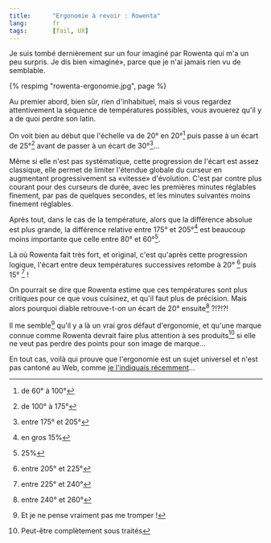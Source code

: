 ```yaml
---
title:      "Ergonomie à revoir : Rowenta"
lang:       fr
tags:       [fail, UX]
---
```


Je suis tombé dernièrement sur un four imaginé par Rowenta qui m'a un peu surpris. Je dis bien «imaginé», parce que je n'ai jamais rien vu de semblable.


{% respimg "rowenta-ergonomie.jpg", page %}


Au premier abord, bien sûr, rien d'inhabituel, mais si vous regardez attentivement la séquence de températures possibles, vous avouerez qu'il y a de quoi perdre son latin.

On voit bien au début que l'échelle va de 20° en 20°[^1] puis passe à un écart de 25°[^2] avant de passer à un écart de 30°[^3]…

Même si elle n'est pas systématique, cette progression de l'écart est assez classique, elle permet de limiter l'étendue globale du curseur en augmentant progressivement sa «vitesse» d'évolution. C'est par contre plus courant pour des curseurs de durée, avec les premières minutes réglables finement, par pas de quelques secondes, et les minutes suivantes moins finement réglables.

Après tout, dans le cas de la température, alors que la différence absolue est plus grande, la différence relative entre 175° et 205°[^4] est beaucoup moins importante que celle entre 80° et 60°[^5].

Là où Rowenta fait très fort, et original, c'est qu'après cette progression logique, l'écart entre deux températures successives retombe à 20° [^6] puis 15° [^7] !

On pourrait se dire que Rowenta estime que ces températures sont plus critiques pour ce que vous cuisinez, et qu'il faut plus de précision. Mais alors pourquoi diable retrouve-t-on un écart de 20° ensuite[^8] ?!?!?!

Il me semble[^9] qu'il y a là un vrai gros défaut d'ergonomie, et qu'une marque connue comme Rowenta devrait faire plus attention à ses produits[^10] si elle ne veut pas perdre des points pour son image de marque…

En tout cas, voilà qui prouve que l'ergonomie est un sujet universel et n'est pas cantoné au Web, comme [je l'indiquais récemment](/2006/11/ergonomie-a-revoir-cashstore-fr.html)…


[^1]: de 60° à 100°

[^2]: de 100° à 175°

[^3]: entre 175° et 205°

[^4]: en gros 15%

[^5]: 25%

[^6]: entre 205° et 225°

[^7]: entre 225° et 240°

[^8]: entre 240° et 260°

[^9]: Et je ne pense vraiment pas me tromper !

[^10]: Peut-être complètement sous traités
